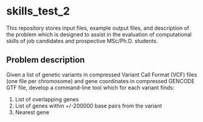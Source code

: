 # skills_test_2

This repository stores input files, example output files, and description of the problem which is designed to assist in the evaluation of computational skills of job candidates and prospective MSc/Ph.D. students.

## Problem description

Given a list of genetic variants in compressed Variant Call Format (VCF) files (one file per chromosome) and gene coordinates in compressed GENCODE GTF file, develop a command-line tool which for each variant finds:
  1. List of overlapping genes
  2. List of genes within +/-200000 base pairs from the variant
  3. Nearest gene
